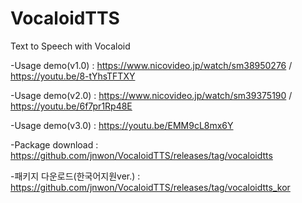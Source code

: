# VocaloidTTS
Text to Speech with Vocaloid

-Usage demo(v1.0) : https://www.nicovideo.jp/watch/sm38950276  /  https://youtu.be/8-tYhsTFTXY

-Usage demo(v2.0) : https://www.nicovideo.jp/watch/sm39375190 / https://youtu.be/6f7pr1Rp48E

-Usage demo(v3.0) : https://youtu.be/EMM9cL8mx6Y

-Package download : https://github.com/jnwon/VocaloidTTS/releases/tag/vocaloidtts

-패키지 다운로드(한국어지원ver.) : https://github.com/jnwon/VocaloidTTS/releases/tag/vocaloidtts_kor
